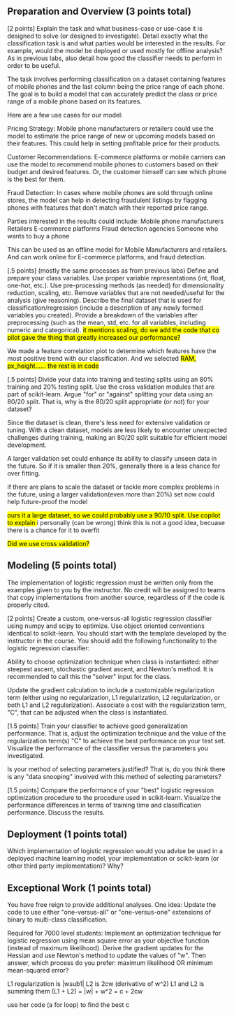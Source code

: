 ## Preparation and Overview (3 points total)

[2 points] Explain the task and what business-case or use-case it is designed to solve (or designed to investigate). Detail exactly what the classification task is and what parties would be interested in the results. For example, would the model be deployed or used mostly for offline analysis? As in previous labs, also detail how good the classifier needs to perform in order to be useful. 

The task involves performing classification on a dataset containing features of mobile phones and the last column being the price range of each phone. The goal is to build a model that can accurately predict the class or price range of a mobile phone based on its features.

Here are a few use cases for our model:

Pricing Strategy: Mobile phone manufacturers or retailers could use the model to estimate the price range of new or upcoming models based on their features. This could help in setting profitable price for their products.

Customer Recommendations: E-commerce platforms or mobile carriers can use the model to recommend mobile phones to customers based on their budget and desired features. Or, the customer himself can see which phone is the best for them.

Fraud Detection: In cases where mobile phones are sold through online stores, the model can help in detecting fraudulent listings by flagging phones with features that don't match with their reported price range.

Parties interested in the results could include:
Mobile phone manufacturers
Retailers
E-commerce platforms
Fraud detection agencies
Someone who wants to buy a phone

This can be used as an offline model for Mobile Manufacturers and retailers.
And can work online for E-commerce platforms, and fraud detection.


[.5 points] (mostly the same processes as from previous labs) Define and prepare your class variables. Use proper variable representations (int, float, one-hot, etc.). Use pre-processing methods (as needed) for dimensionality reduction, scaling, etc. Remove variables that are not needed/useful for the analysis (give reasoning). Describe the final dataset that is used for classification/regression (include a description of any newly formed variables you created). Provide a breakdown of the variables after preprocessing (such as the mean, std, etc. for all variables, including numeric and categorical). 
<mark> it mentions scaling, do we add the code that co pilot gave the thing that greatly increased our performance? </mark>

We made a feature correlation plot to determine which features have the most positive trend with our classification. And we selected <mark> RAM, px_height...... the rest is in code</mark>


[.5 points] Divide your data into training and testing splits using an 80% training and 20% testing split. Use the cross validation modules that are part of scikit-learn. Argue "for" or "against" splitting your data using an 80/20 split. That is, why is the 80/20 split appropriate (or not) for your dataset?  

Since the dataset is clean, there's less need for extensive validation or tuning. With a clean dataset, models are less likely to encounter unexpected challenges during training, making an 80/20 split suitable for efficient model development.

A larger validation set could enhance its ability to classify unseen data in the future. So if it is smaller than 20%, generally there is a less chance for over fitting.

if there are plans to scale the dataset or tackle more complex problems in the future, using a larger validation(even more than 20%) set now could help future-proof the model

<mark> ours it a large dataset, so we could probably use a 90/10 split. Use copilot to explain </mark> i personally (can be wrong) think this is not a good idea, becuase there is a chance for it to overfit

<mark> Did we use cross validation?</mark>

## Modeling (5 points total)

The implementation of logistic regression must be written only from the examples given to you by the instructor. No credit will be assigned to teams that copy implementations from another source, regardless of if the code is properly cited. 

[2 points] Create a custom, one-versus-all logistic regression classifier using numpy and scipy to optimize. Use object oriented conventions identical to scikit-learn. You should start with the template developed by the instructor in the course. You should add the following functionality to the logistic regression classifier:

Ability to choose optimization technique when class is instantiated: either steepest ascent, stochastic gradient ascent, and Newton's method. It is recommended to call this the "solver" input for the class.

Update the gradient calculation to include a customizable regularization term (either using no regularization, L1 regularization, L2 regularization, or both L1 and L2 regularization). Associate a cost with the regularization term, "C", that can be adjusted when the class is instantiated.  

[1.5 points] Train your classifier to achieve good generalization performance. That is, adjust the optimization technique and the value of the regularization term(s) "C" to achieve the best performance on your test set. Visualize the performance of the classifier versus the parameters you investigated.

Is your method of selecting parameters justified? That is, do you think there is any "data snooping" involved with this method of selecting parameters?

[1.5 points] Compare the performance of your "best" logistic regression optimization procedure to the procedure used in scikit-learn. Visualize the performance differences in terms of training time and classification performance. Discuss the results. 

## Deployment (1 points total)

Which implementation of logistic regression would you advise be used in a deployed machine learning model, your implementation or scikit-learn (or other third party implementation)? Why?

## Exceptional Work (1 points total)

You have free reign to provide additional analyses. One idea: Update the code to use either "one-versus-all" or "one-versus-one" extensions of binary to multi-class classification. 

Required for 7000 level students: Implement an optimization technique for logistic regression using mean square error as your objective function (instead of maximum likelihood). Derive the gradient updates for the Hessian and use Newton's method to update the values of "w". Then answer, which process do you prefer: maximum likelihood OR minimum mean-squared error?

L1 regularization  is |wsub1|
L2 is 2cw (derivative of w^2)
L1 and L2 is summing them (L1 + L2) = |w| + w^2 = c + 2cw

use her code (a for loop) to find the best c